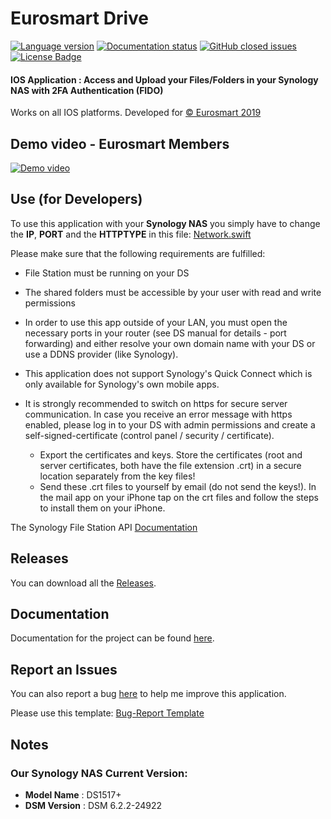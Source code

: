 # Eurosmart Drive 
[![Language version](https://herrenschmidt.pro/data/swift-v5.0-orange.svg?style=flat-square)](https://swift.org/blog/swift-5-released/)
[![Documentation status](https://herrenschmidt.pro/data/documentation-Yes-brightgreen.svg?style=flat-square)](https://felix83000.github.io/Eurosmart-SynologyNas-FileStation/)
[![GitHub closed issues](https://img.shields.io/github/issues-closed-raw/Felix83000/Eurosmart-SynologyNas-FileStation.svg?style=flat-square)](https://github.com/Felix83000/Eurosmart-SynologyNas-FileStation/issues?utf8=%E2%9C%93&q=is%3Aissue+is%3Aclosed)
[![License Badge](https://herrenschmidt.pro/data/Eurosmart-SynologyNas-FileStation.svg?style=flat-square)](https://github.com/Felix83000/Eurosmart-SynologyNas-FileStation/blob/master/LICENSE)
#### IOS Application : Access and Upload your Files/Folders in your Synology NAS with 2FA Authentication (FIDO) 

Works on all IOS platforms. 
Developed for [© Eurosmart 2019](https://www.eurosmart.com/)

## Demo video - Eurosmart Members 

[![Demo video](https://img.youtube.com/vi/yCl9vRSfd5U/0.jpg)](https://www.youtube.com/watch?v=yCl9vRSfd5U)

## Use (for Developers)
To use this application with your **Synology NAS** you simply have to change the **IP**, **PORT** and the **HTTPTYPE** in this file: [Network.swift](/fido-eurosmart/Network/Network.swift)

Please make sure that the following requirements are fulfilled: 
                                
- File Station must be running on your DS  

- The shared folders must be accessible by your user with read and write permissions
           
- In order to use this app outside of your LAN, you must open the necessary ports in your router (see DS manual for details - port forwarding) and either resolve your own domain name with your DS or use a DDNS provider (like Synology).
                                                     
- This application does not support Synology's Quick Connect which is only available for Synology's own mobile apps.
 
- It is strongly recommended to switch on https for secure server communication. In case you receive an error message with https enabled, please log in to your DS with admin permissions and create a self-signed-certificate (control panel / security / certificate).
    * Export the certificates and keys. Store the certificates (root and server certificates, both have the file extension .crt) in a secure location separately from the key files!
    * Send these .crt files to yourself by email (do not send the keys!). In the mail app on your iPhone tap on the crt files and                follow the steps to install them on your iPhone.

The Synology File Station API [Documentation](https://global.download.synology.com/download/Document/DeveloperGuide/Synology_File_Station_API_Guide.pdf)

## Releases
You can download all the [Releases](https://github.com/Felix83000/Eurosmart-SynologyNas-FileStation/releases). 

## Documentation
Documentation for the project can be found [here](https://felix83000.github.io/Eurosmart-SynologyNas-FileStation/).

## Report an Issues
You can also report a bug [here](https://github.com/Felix83000/Eurosmart-SynologyNas-FileStation/issues) to help me improve this application.

Please use this template: [Bug-Report Template](/.github/ISSUE_TEMPLATE/bug_report.md)

## Notes
### Our Synology NAS Current Version:
-  **Model Name** : DS1517+
-  **DSM Version** : DSM 6.2.2-24922
